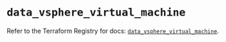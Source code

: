 # `data_vsphere_virtual_machine`

Refer to the Terraform Registry for docs: [`data_vsphere_virtual_machine`](https://registry.terraform.io/providers/hashicorp/vsphere/2.11.0/docs/data-sources/virtual_machine).
